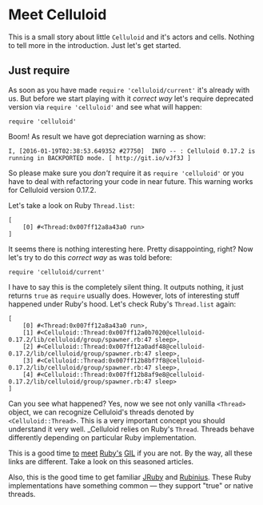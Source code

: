 
Meet Celluloid
==============

This is a small story about little `Celluloid` and it's actors and cells. Nothing to tell more in the introduction. Just let's get started.


Just require
------------

As soon as you have made `require 'celluloid/current'` it's already with us.
But before we start playing with it *correct way* let's require deprecated version via `require 'celluloid'` and see what will happen:


```
require 'celluloid'
```

Boom! As result we have got depreciation warning as show:

```
I, [2016-01-19T02:38:53.649352 #27750]  INFO -- : Celluloid 0.17.2 is running in BACKPORTED mode. [ http://git.io/vJf3J ]
```

So please make sure you *don't* require it as `require 'celluloid'` or you have to deal with refactoring your code in near future. This warning works for Celluloid version 0.17.2.


Let's take a look on Ruby `Thread.list`:


```
[
    [0] #<Thread:0x007ff12a8a43a0 run>
]
```

It seems there is nothing interesting here. Pretty disappointing, right?
Now let's try to do this *correct way* as was told before:


```
require 'celluloid/current'
```

I have to say this is the completely silent thing. It outputs nothing, it just returns `true` as `require` usually does. However, lots of interesting stuff happened under Ruby's hood. Let's check Ruby's `Thread.list` again:


```
[
    [0] #<Thread:0x007ff12a8a43a0 run>,
    [1] #<Celluloid::Thread:0x007ff12a0b7020@celluloid-0.17.2/lib/celluloid/group/spawner.rb:47 sleep>,
    [2] #<Celluloid::Thread:0x007ff12a0adf48@celluloid-0.17.2/lib/celluloid/group/spawner.rb:47 sleep>,
    [3] #<Celluloid::Thread:0x007ff12b8bf7f8@celluloid-0.17.2/lib/celluloid/group/spawner.rb:47 sleep>,
    [4] #<Celluloid::Thread:0x007ff12b8af9e8@celluloid-0.17.2/lib/celluloid/group/spawner.rb:47 sleep>
]
```

Can you see what happened? Yes, now we see not only vanilla `<Thread>` object, we can recognize Celluloid's threads denoted by `<Celluloid::Thread>`. This is a very important concept you should understand it very well. _Celluloid relies on Ruby's `Thread`. Threads behave differently depending on particular Ruby implementation.


This is a good time [to](https://en.wikipedia.org/wiki/Global_interpreter_lock)  [meet](https://www.igvita.com/2008/11/13/concurrency-is-a-myth-in-ruby/) [Ruby's](http://www.rubyinside.com/does-the-gil-make-your-ruby-code-thread-safe-6051.html)
[GIL](http://www.rubyinside.com/does-the-gil-make-your-ruby-code-thread-safe-6051.html) if you are not. By the way, all these links are different. Take a look on this seasoned articles.


Also, this is the good time to get familiar [JRuby](http://jruby.org/) and
[Rubinius](http://rubinius.com/).
These Ruby implementations have something common — they support "true" or native threads.

